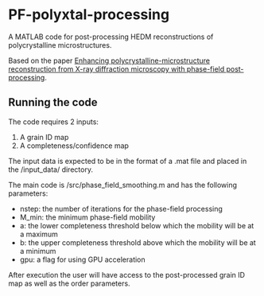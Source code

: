# PF-polyxtal-processing
A MATLAB code for post-processing HEDM reconstructions of polycrystalline microstructures. 

Based on the paper [Enhancing polycrystalline-microstructure reconstruction from X-ray diffraction microscopy with phase-field post-processing](https://www.sciencedirect.com/science/article/pii/S135964622400263X).

## Running the code
The code requires 2 inputs:
1) A grain ID map
2) A completeness/confidence map

The input data is expected to be in the format of a .mat file and placed in the /input_data/ directory. 

The main code is /src/phase_field_smoothing.m and has the following parameters:
- nstep: the number of iterations for the phase-field processing
- M_min: the minimum phase-field mobility
- a: the lower completeness threshold below which the mobility will be at a maximum
- b: the upper completeness threshold above which the mobility will be at a minimum
- gpu: a flag for using GPU acceleration

After execution the user will have access to the post-processed grain ID map as well as the order parameters.
